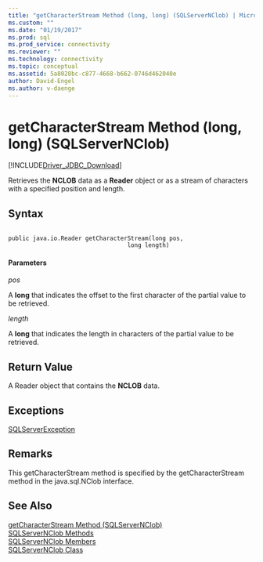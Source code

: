 ```yaml
---
title: "getCharacterStream Method (long, long) (SQLServerNClob) | Microsoft Docs"
ms.custom: ""
ms.date: "01/19/2017"
ms.prod: sql
ms.prod_service: connectivity
ms.reviewer: ""
ms.technology: connectivity
ms.topic: conceptual
ms.assetid: 5a8028bc-c877-4668-b662-0746d462040e
author: David-Engel
ms.author: v-daenge
---
```

# getCharacterStream Method (long, long) (SQLServerNClob)
[!INCLUDE[Driver_JDBC_Download](../../../includes/driver_jdbc_download.md)]

  Retrieves the **NCLOB** data as a **Reader** object or as a stream of characters with a specified position and length.  
  
## Syntax  
  
```  
  
public java.io.Reader getCharacterStream(long pos,  
                                  long length)  
```  
  
#### Parameters  
 *pos*  
  
 A **long** that indicates the offset to the first character of the partial value to be retrieved.  
  
 *length*  
  
 A **long** that indicates the length in characters of the partial value to be retrieved.  
  
## Return Value  
 A Reader object that contains the **NCLOB** data.  
  
## Exceptions  
 [SQLServerException](../../../connect/jdbc/reference/sqlserverexception-class.md)  
  
## Remarks  
 This getCharacterStream method is specified by the getCharacterStream method in the java.sql.NClob interface.  
  
## See Also  
 [getCharacterStream Method &#40;SQLServerNClob&#41;](../../../connect/jdbc/reference/getcharacterstream-method-sqlservernclob.md)   
 [SQLServerNClob Methods](../../../connect/jdbc/reference/sqlservernclob-methods.md)   
 [SQLServerNClob Members](../../../connect/jdbc/reference/sqlservernclob-members.md)   
 [SQLServerNClob Class](../../../connect/jdbc/reference/sqlservernclob-class.md)  
  
  
